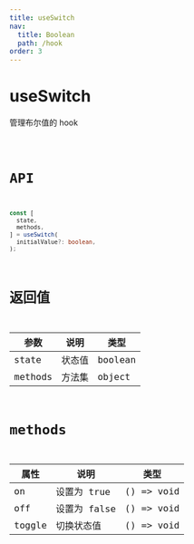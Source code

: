 ```yaml
---
title: useSwitch
nav:
  title: Boolean
  path: /hook
order: 3
---
```


# useSwitch

管理布尔值的 hook

<code src="./demo/useSwitch.tsx">

# API

```typescript
const [
  state,
  methods,
] = useSwitch(
  initialValue?: boolean,
);
```

# 返回值

| 参数    | 说明   | 类型    |
| ------- | ------ | ------- |
| state   | 状态值 | boolean |
| methods | 方法集 | object  |

# methods

| 属性   | 说明         | 类型       |
| ------ | ------------ | ---------- |
| on     | 设置为 true  | () => void |
| off    | 设置为 false | () => void |
| toggle | 切换状态值   | () => void |
